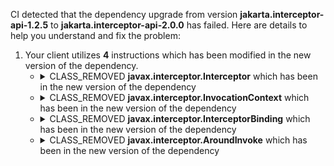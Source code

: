 CI detected that the dependency upgrade from version **jakarta.interceptor-api-1.2.5** to **jakarta.interceptor-api-2.0.0** has failed. Here are details to help you understand and fix the problem:
1. Your client utilizes **4** instructions which has been modified in the new version of the dependency.
   * <details>
        <summary>CLASS_REMOVED <b>javax.interceptor.Interceptor</b> which has been <b></b> in the new version of the dependency</summary>
            
        * <details>
          <summary>The failure is identified from the logs generated in the build process. </summary>
          
            *   >[[ERROR] /cdi-test/cdi-test-core/src/main/java/de/hilling/junit/cdi/scope/CallRedirectionInterceptor.java:[18,2] cannot find symbol<br>&nbsp;&nbsp;&nbsp;&nbsp;  symbol: class Interceptor
](https://github.com/chains-project/breaking-good/actions/runs/8110103454/job/22166641300#step:4:1277)
            *   An error was detected in line 18 which is making use of an outdated API.
             ``` java
             18   @javax.interceptor.Interceptor;
            ```

          </details>
            
     </details>
   * <details>
        <summary>CLASS_REMOVED <b>javax.interceptor.InvocationContext</b> which has been <b></b> in the new version of the dependency</summary>
            
        * <details>
          <summary>The failure is identified from the logs generated in the build process. </summary>
          
            *   >[[ERROR] /cdi-test/cdi-test-core/src/main/java/de/hilling/junit/cdi/scope/CallRedirectionInterceptor.java:[28,38] cannot find symbol<br>&nbsp;&nbsp;&nbsp;&nbsp;  symbol:   class InvocationContext
  location: class de.hilling.junit.cdi.scope.CallRedirectionInterceptor
](https://github.com/chains-project/breaking-good/actions/runs/8110103454/job/22166641300#step:4:1278)
            *   An error was detected in line 28 which is making use of an outdated API.
             ``` java
             28   javax.interceptor.InvocationContext ctx;
            ```
            *   >[[ERROR] /cdi-test/cdi-test-core/src/main/java/de/hilling/junit/cdi/scope/CallRedirectionInterceptor.java:[55,29] cannot find symbol<br>&nbsp;&nbsp;&nbsp;&nbsp;  symbol:   class InvocationContext
  location: class de.hilling.junit.cdi.scope.CallRedirectionInterceptor
](https://github.com/chains-project/breaking-good/actions/runs/8110103454/job/22166641300#step:4:1280)
            *   An error was detected in line 55 which is making use of an outdated API.
             ``` java
             55   javax.interceptor.InvocationContext ctx;
            ```
            *   >[[ERROR] /cdi-test/cdi-test-core/src/main/java/de/hilling/junit/cdi/scope/CallRedirectionInterceptor.java:[40,36] cannot find symbol<br>&nbsp;&nbsp;&nbsp;&nbsp;  symbol:   class InvocationContext
  location: class de.hilling.junit.cdi.scope.CallRedirectionInterceptor
](https://github.com/chains-project/breaking-good/actions/runs/8110103454/job/22166641300#step:4:1279)
            *   An error was detected in line 40 which is making use of an outdated API.
             ``` java
             40   javax.interceptor.InvocationContext ctx;
            ```

          </details>
            
     </details>
   * <details>
        <summary>CLASS_REMOVED <b>javax.interceptor.InterceptorBinding</b> which has been <b></b> in the new version of the dependency</summary>
            
        * <details>
          <summary>The failure is identified from the logs generated in the build process. </summary>
          
            *   >[[ERROR] /cdi-test/cdi-test-core/src/main/java/de/hilling/junit/cdi/scope/Replaceable.java:[13,2] cannot find symbol<br>&nbsp;&nbsp;&nbsp;&nbsp;  symbol: class InterceptorBinding
](https://github.com/chains-project/breaking-good/actions/runs/8110103454/job/22166641300#step:4:1273)
            *   An error was detected in line 13 which is making use of an outdated API.
             ``` java
             13   @javax.interceptor.InterceptorBinding;
            ```

          </details>
            
     </details>
   * <details>
        <summary>CLASS_REMOVED <b>javax.interceptor.AroundInvoke</b> which has been <b></b> in the new version of the dependency</summary>
            
        * <details>
          <summary>The failure is identified from the logs generated in the build process. </summary>
          
            *   >[[ERROR] /cdi-test/cdi-test-core/src/main/java/de/hilling/junit/cdi/scope/CallRedirectionInterceptor.java:[27,6] cannot find symbol<br>&nbsp;&nbsp;&nbsp;&nbsp;  symbol:   class AroundInvoke
  location: class de.hilling.junit.cdi.scope.CallRedirectionInterceptor
](https://github.com/chains-project/breaking-good/actions/runs/8110103454/job/22166641300#step:4:1281)
            *   An error was detected in line 27 which is making use of an outdated API.
             ``` java
             27   @javax.interceptor.AroundInvoke;
            ```

          </details>
            
     </details>


